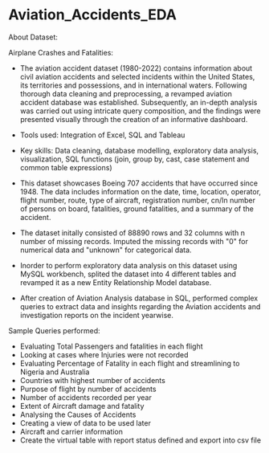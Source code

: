 # Aviation_Accidents_EDA
About Dataset:

Airplane Crashes and Fatalities:

- The aviation accident dataset (1980-2022) contains information about civil aviation 
accidents and selected incidents within the United States, its territories and possessions, and in 
international waters. Following thorough data cleaning and preprocessing, a revamped aviation 
accident database was established. Subsequently, an in-depth analysis was carried out using intricate 
query composition, and the findings were presented visually through the creation of an informative 
dashboard.
- Tools used: Integration of Excel, SQL and Tableau
- Key skills: Data cleaning, database modelling, exploratory data analysis, visualization, SQL functions (join, group by, cast, case statement and common table expressions)

- This dataset showcases Boeing 707 accidents that have occurred since 1948. The data includes information on the date, time, location, operator, flight number, route, type of aircraft, registration number, cn/In number of persons on board, fatalities, ground fatalities, and a summary of the accident.
- The dataset initally consisted of 88890 rows and 32 columns with n number of missing records. Imputed the missing records with "0" for numerical data and "unknown" for categorical data.
- Inorder to perform exploratory data analysis on this dataset using MySQL workbench, splited the dataset into 4 different tables and revamped it as a new Entity Relationship Model database.
- After creation of Aviation Analysis database in SQL, performed complex queries to extract data and insights regarding the Aviation accidents and investigation reports on the incident yearwise.

Sample Queries performed:
- Evaluating Total Passengers and fatalities in each flight
-  Looking at cases where Injuries were not recorded
-  Evaluating Percentage of Fatality in each flight and streamlining to Nigeria and Australia
-  Countries with highest number of accidents
-   Purpose of flight by number of accidents
-   Number of accidents recorded per year
-   Extent of Aircraft damage and fatality
-   Analysing the Causes of Accidents
-   Creating a view of data to be used later
-   Aircraft and carrier information
-   Create the virtual table with report status defined and export into csv file
